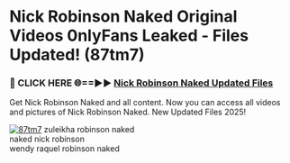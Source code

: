 # Nick Robinson Naked Original Videos 0nlyFans Leaked - Files Updated! (87tm7)

<h3>🔴 CLICK HERE 🌐==►► <a href="https://tinyurl.com/yckcrads" rel="nofollow">Nick Robinson Naked Updated Files</a></h3>

Get Nick Robinson Naked and all content. Now you can access all videos and pictures of Nick Robinson Naked. New Updated Files 2025!

[![87tm7](https://i.imgur.com/hpKpOFt.gif)](https://tinyurl.com/yckcrads)
zuleikha robinson naked<br>
naked nick robinson<br>
wendy raquel robinson naked